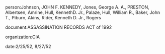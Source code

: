 person:Johnson, JOHN F. KENNEDY, Jones, George A. A., PRESTON, Albertsen, Amrine, Hull, KennethD. Jr., Palaze, Hull, William R., Baker, John T., Piburn, Akins, Rider, Kenneth D. Jr., Rogers

document:ASSASSINATION RECORDS ACT of 1992

organization:CIA

date:2/25/52, 8/27/52

